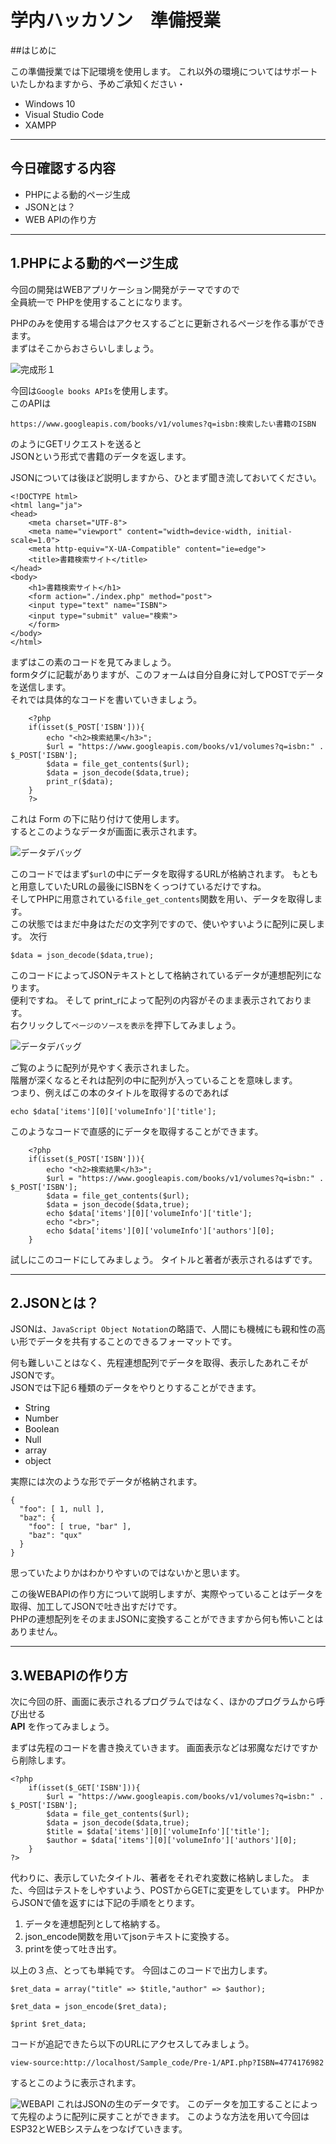 # 学内ハッカソン　準備授業

##はじめに

この準備授業では下記環境を使用します。
これ以外の環境についてはサポートいたしかねますから、予めご承知ください・

- Windows 10
- Visual Studio Code
- XAMPP

---
## 今日確認する内容

- PHPによる動的ページ生成
- JSONとは？
- WEB APIの作り方


---
## 1.PHPによる動的ページ生成

今回の開発はWEBアプリケーション開発がテーマですので  
全員統一で
PHPを使用することになります。

PHPのみを使用する場合はアクセスするごとに更新されるページを作る事ができます。  
まずはそこからおさらいしましょう。

![完成形１](./img/1.png "完成形")

今回は`Google books APIs`を使用します。  
このAPIは
```
https://www.googleapis.com/books/v1/volumes?q=isbn:検索したい書籍のISBN
```
のようにGETリクエストを送ると  
JSONという形式で書籍のデータを返します。  

JSONについては後ほど説明しますから、ひとまず聞き流しておいてください。

```
<!DOCTYPE html>
<html lang="ja">
<head>
    <meta charset="UTF-8">
    <meta name="viewport" content="width=device-width, initial-scale=1.0">
    <meta http-equiv="X-UA-Compatible" content="ie=edge">
    <title>書籍検索サイト</title>
</head>
<body>
    <h1>書籍検索サイト</h1>
    <form action="./index.php" method="post">
    <input type="text" name="ISBN">
    <input type="submit" value="検索">
    </form>
</body>
</html>
```
まずはこの素のコードを見てみましょう。  
formタグに記載がありますが、このフォームは自分自身に対してPOSTでデータを送信します。  
それでは具体的なコードを書いていきましょう。

```
    <?php
    if(isset($_POST['ISBN'])){
        echo "<h2>検索結果</h3>";
        $url = "https://www.googleapis.com/books/v1/volumes?q=isbn:" . $_POST['ISBN'];
        $data = file_get_contents($url);
        $data = json_decode($data,true);
        print_r($data);
    }
    ?>
```
これは Form の下に貼り付けて使用します。  
するとこのようなデータが画面に表示されます。

![データデバッグ](./img/2.png "データデバッグ")

このコードではまず`$url`の中にデータを取得するURLが格納されます。
もともと用意していたURLの最後にISBNをくっつけているだけですね。  
そしてPHPに用意されている`file_get_contents`関数を用い、データを取得します。  
この状態ではまだ中身はただの文字列ですので、使いやすいように配列に戻します。
次行
```
$data = json_decode($data,true);
```
このコードによってJSONテキストとして格納されているデータが連想配列になります。  
便利ですね。
そして
print_rによって配列の内容がそのまま表示されております。  
右クリックして`ページのソースを表示`を押下してみましょう。  

![データデバッグ](./img/3.png "データデバッグ")

ご覧のように配列が見やすく表示されました。  
階層が深くなるとそれは配列の中に配列が入っていることを意味します。  
つまり、例えばこの本のタイトルを取得するのであれば
```
echo $data['items'][0]['volumeInfo']['title'];
```
このようなコードで直感的にデータを取得することができます。

```
    <?php
    if(isset($_POST['ISBN'])){
        echo "<h2>検索結果</h3>";
        $url = "https://www.googleapis.com/books/v1/volumes?q=isbn:" . $_POST['ISBN'];
        $data = file_get_contents($url);
        $data = json_decode($data,true);
        echo $data['items'][0]['volumeInfo']['title'];
        echo "<br>";
        echo $data['items'][0]['volumeInfo']['authors'][0];
    }
```

試しにこのコードにしてみましょう。
タイトルと著者が表示されるはずです。

---
## 2.JSONとは？

JSONは、`JavaScript Object Notation`の略語で、人間にも機械にも親和性の高い形でデータを共有することのできるフォーマットです。

何も難しいことはなく、先程連想配列でデータを取得、表示したあれこそがJSONです。  
JSONでは下記６種類のデータをやりとりすることができます。

- String
- Number
- Boolean
- Null
- array
- object

実際には次のような形でデータが格納されます。

```
{
  "foo": [ 1, null ],
  "baz": {
    "foo": [ true, "bar" ],
    "baz": "qux"
  }
}
```
思っていたよりかはわかりやすいのではないかと思います。

この後WEBAPIの作り方について説明しますが、実際やっていることはデータを取得、加工してJSONで吐き出すだけです。  
PHPの連想配列をそのままJSONに変換することができますから何も怖いことはありません。

---
## 3.WEBAPIの作り方

次に今回の肝、画面に表示されるプログラムではなく、ほかのプログラムから呼び出せる  
**API**
を作ってみましょう。　　

まずは先程のコードを書き換えていきます。
画面表示などは邪魔なだけですから削除します。
```
<?php
    if(isset($_GET['ISBN'])){
        $url = "https://www.googleapis.com/books/v1/volumes?q=isbn:" . $_POST['ISBN'];
        $data = file_get_contents($url);
        $data = json_decode($data,true);
        $title = $data['items'][0]['volumeInfo']['title'];
        $author = $data['items'][0]['volumeInfo']['authors'][0];
    }
?>
```
代わりに、表示していたタイトル、著者をそれぞれ変数に格納しました。
また、今回はテストをしやすいよう、POSTからGETに変更をしています。
PHPからJSONで値を返すには下記の手順をとります。
1. データを連想配列として格納する。
2. json_encode関数を用いてjsonテキストに変換する。
3. printを使って吐き出す。

以上の３点、とっても単純です。
今回はこのコードで出力します。
```
$ret_data = array("title" => $title,"author" => $author);

$ret_data = json_encode($ret_data);

$print $ret_data;
```
コードが追記できたら以下のURLにアクセスしてみましょう。
```
view-source:http://localhost/Sample_code/Pre-1/API.php?ISBN=4774176982
```
するとこのように表示されます。


![WEBAPI](./img/4.png "WEBAPI")
これはJSONの生のデータです。
このデータを加工することによって先程のように配列に戻すことができます。
このような方法を用いて今回はESP32とWEBシステムをつなげていきます。